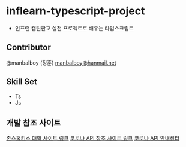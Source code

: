 # inflearn-typescript-project

- 인프런 캡틴판교 실전 프로젝트로 배우는 타입스크립트

## Contributor
@manbalboy (정훈) manbalboy@hanmail.net

## Skill Set
- Ts
- Js

## 개발 참조 사이트 
[존스홉키스 대학 사이트 링크](https://www.arcgis.com/apps/dashboards/bda7594740fd40299423467b48e9ecf6)
[코로나 API 참조 사이트 링크](https://documenter.getpostman.com/view/10808728/SzS8rjbc?version=latest#00030720-fae3-4c72-8aea-ad01ba17adf8)
[코로나 API 안내센터](https://covid-19-apis.postman.com/)